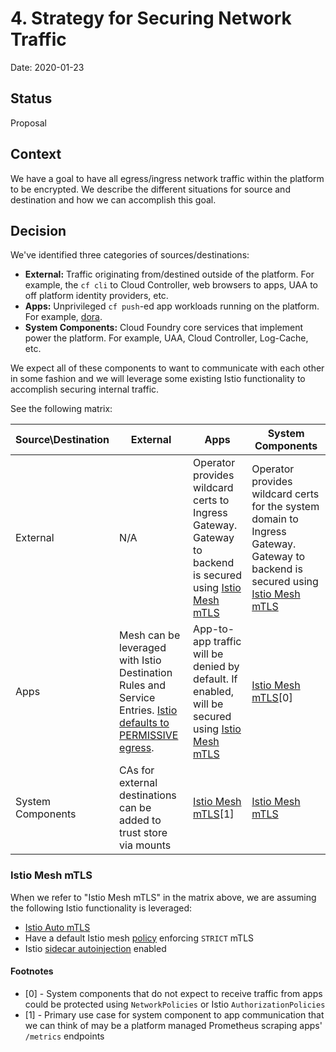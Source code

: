 # 4. Strategy for Securing Network Traffic

Date: 2020-01-23

## Status

Proposal

## Context

We have a goal to have all egress/ingress network traffic within the platform to be encrypted. 
We describe the different situations for source and destination and how we can accomplish this goal.

## Decision

We've identified three categories of sources/destinations:

* **External:** Traffic originating from/destined outside of the platform.
For example, the `cf cli` to Cloud Controller, web browsers to apps, UAA to off platform identity providers, etc.
* **Apps:** Unprivileged `cf push`-ed app workloads running on the platform.
For example, [dora](https://github.com/cloudfoundry/cf-acceptance-tests/tree/master/assets/dora).
* **System Components:** Cloud Foundry core services that implement power the platform.
For example, UAA, Cloud Controller, Log-Cache, etc.

We expect all of these components to want to communicate with each other in some fashion and we will leverage some existing Istio functionality to accomplish securing internal traffic.

See the following matrix:

| Source\Destination | External                                                                                                                      | Apps                                                                                                                                    | System Components                                                                                                                                                                                                   |
|--------------------|-------------------------------------------------------------------------------------------------------------------------------|-----------------------------------------------------------------------------------------------------------------------------------------|---------------------------------------------------------------------------------------------------------------------------------------------------------------------------------------------------------------------|
| External           | N/A                                                                                                                           | Operator provides wildcard certs to Ingress Gateway. Gateway to backend is secured using [Istio Mesh mTLS](#istio-mesh-mtls) | Operator provides wildcard certs for the system domain to Ingress Gateway. Gateway to backend is secured using [Istio Mesh mTLS](#istio-mesh-mtls)                                                                                 |
| Apps               | Mesh can be leveraged with Istio Destination Rules and Service Entries. [Istio defaults to PERMISSIVE egress](https://istio.io/docs/tasks/traffic-management/egress/egress-control/).                                                       | App-to-app traffic will be denied by default. If enabled, will be secured using [Istio Mesh mTLS](#istio-mesh-mtls) | [Istio Mesh mTLS](#istio-mesh-mtls)[0]                                                                                                                     |
| System Components  | CAs for external destinations can be added to trust store via mounts | [Istio Mesh mTLS](#istio-mesh-mtls)[1] | [Istio Mesh mTLS](#istio-mesh-mtls) |



### Istio Mesh mTLS
When we refer to "Istio Mesh mTLS" in the matrix above, we are assuming the following Istio functionality is leveraged:

* [Istio Auto mTLS](https://istio.io/docs/tasks/security/authentication/auto-mtls/)
* Have a default Istio mesh [policy](https://istio.io/docs/tasks/security/authentication/authn-policy/) enforcing `STRICT` mTLS
* Istio [sidecar autoinjection](https://istio.io/docs/setup/additional-setup/sidecar-injection/) enabled

#### Footnotes

* [0] - System components that do not expect to receive traffic from apps could be protected using `NetworkPolicies` or Istio `AuthorizationPolicies`
* [1] -  Primary use case for system component to app communication that we can think of may be a platform managed Prometheus scraping apps' `/metrics` endpoints
